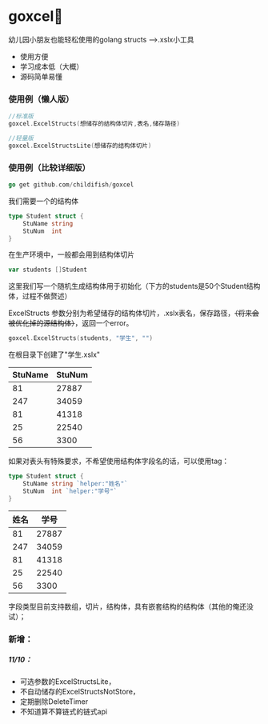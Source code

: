 # goxcel📑

幼儿园小朋友也能轻松使用的golang structs -->.xslx小工具

- 使用方便
- 学习成本低（大概）
- 源码简单易懂

### 使用例（懒人版）

```go
//标准版
goxcel.ExcelStructs(想储存的结构体切片,表名,储存路径)

//轻量版
goxcel.ExcelStructsLite(想储存的结构体切片)
```

### 使用例（比较详细版）

```go
go get github.com/childifish/goxcel
```

我们需要一个的结构体

```go
type Student struct {
	StuName string
	StuNum  int
}
```

在生产环境中，一般都会用到结构体切片

```go
var students []Student
```

这里我们写一个随机生成结构体用于初始化（下方的students是50个Student结构体，过程不做赘述）

ExcelStructs 参数分别为希望储存的结构体切片，.xslx表名，保存路径，~~（将来会被优化掉的源结构体）~~，返回一个error。

```go
goxcel.ExcelStructs(students, "学生", "")
```

在根目录下创建了"学生.xslx"

| StuName | StuNum |
| ------- | ------ |
| 81      | 27887  |
| 247     | 34059  |
| 81      | 41318  |
| 25      | 22540  |
| 56      | 3300   |

如果对表头有特殊要求，不希望使用结构体字段名的话，可以使用tag：

```go
type Student struct {
	StuName string `helper:"姓名"`
    StuNum  int `helper:"学号"`
}
```

| 姓名 | 学号  |
| ---- | ----- |
| 81   | 27887 |
| 247  | 34059 |
| 81   | 41318 |
| 25   | 22540 |
| 56   | 3300  |

字段类型目前支持数组，切片，结构体，具有嵌套结构的结构体（其他的俺还没试）；

### 新增：

##### 11/10：

- 可选参数的ExcelStructsLite，
- 不自动储存的ExcelStructsNotStore，
- 定期删除DeleteTimer
- 不知道算不算链式的链式api
